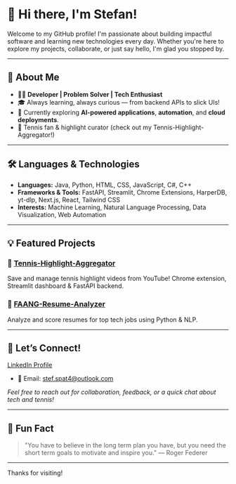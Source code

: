 # 👋 Hi there, I'm Stefan!

Welcome to my GitHub profile! I'm passionate about building impactful software and learning new technologies every day. Whether you're here to explore my projects, collaborate, or just say hello, I'm glad you stopped by.

---

## 🚀 About Me

- 🧑‍💻 **Developer | Problem Solver | Tech Enthusiast**
- 🎓 Always learning, always curious — from backend APIs to slick UIs!
- 🌱 Currently exploring **AI-powered applications**, **automation**, and **cloud deployments**.
- 🎾 Tennis fan & highlight curator (check out my Tennis-Highlight-Aggregator!)

---

## 🛠️ Languages & Technologies

- **Languages:** Java, Python, HTML, CSS, JavaScript, C#, C++
- **Frameworks & Tools:** FastAPI, Streamlit, Chrome Extensions, HarperDB, yt-dlp, Next.js, React, Tailwind CSS
- **Interests:** Machine Learning, Natural Language Processing, Data Visualization, Web Automation

---

## 💡 Featured Projects

### 🎾 [Tennis-Highlight-Aggregator](https://github.com/stefos41/Tennis-Highlight-Aggregator)
Save and manage tennis highlight videos from YouTube! Chrome extension, Streamlit dashboard & FastAPI backend.

### 🤖 [FAANG-Resume-Analyzer](https://github.com/stefos41/FAANG-Resume-Analyzer)
Analyze and score resumes for top tech jobs using Python & NLP.

---

## 🤝 Let’s Connect!

[LinkedIn Profile](www.linkedin.com/in/stefan-sp)
- 📧 Email: stef.spat4@outlook.com

*Feel free to reach out for collaboration, feedback, or a quick chat about tech and tennis!*

---

## 🌟 Fun Fact

> "You have to believe in the long term plan you have, but you need the short term goals to motivate and inspire you." — Roger Federer

---

Thanks for visiting! 

<!--
**stefos41/stefos41** is a ✨ _special_ ✨ repository because its `README.md` (this file) appears on your GitHub profile.

Here are some ideas to get you started:

- 🔭 I’m currently working on ...
- 🌱 I’m currently learning ...
- 👯 I’m looking to collaborate on ...
- 🤔 I’m looking for help with ...
- 💬 Ask me about ...
- 📫 How to reach me: ...
- 😄 Pronouns: ...
- ⚡ Fun fact: ...
-->
